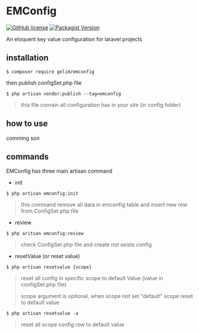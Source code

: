# EMConfig
<a href="https://github.com/foroughi1380/EMConfig/blob/main/LICENSE"><img alt="GitHub license" src="https://img.shields.io/github/license/foroughi1380/EMConfig"></a>
<a href="https://packagist.org/packages/gelim/emconfig"><img alt="Packagist Version" src="https://img.shields.io/packagist/v/gelim/emconfig"></a>


An eloquent key value configuration for laravel projects

## installation
```shell
$ composer require gelim/emconfig
```
then publish configSet.php file
```shell
$ php artisan vendor:publish --tag=emconfig
```
> this file conrain all configuration has in your site (in config folder)

## how to use
comming son

## commands
EMConfig has three main artisan command

- init
```shell
$ php artisan emconfig:init
```  
> this command remove all data in emconfig table and insert new row from ConfigSet.php file
- review
```shell
$ php aritsan emconfig:review
```
> check ConfigSet.php file and create not exists config
- resetValue (or reset value)
```shell
$ php artisan resetvalue {scope}
```
> reset all config in specific scope to default Value (value in configSet.php file)
> 
> scope argument is optional,
> when scope not set "default" scope reset to default value
> 
```shell
$ php artisan resetvalue -a
```
>reset all scope config row to default value
